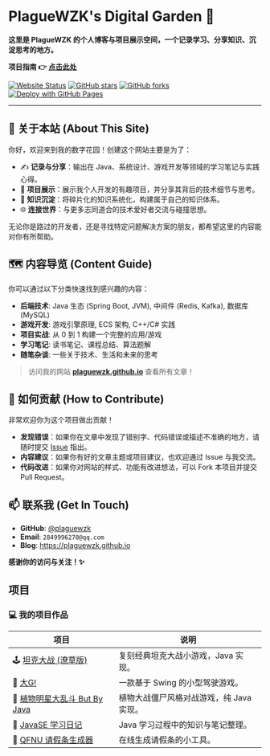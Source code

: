 # PlagueWZK's Digital Garden 🌱

**这里是 PlagueWZK 的个人博客与项目展示空间，一个记录学习、分享知识、沉淀思考的地方。**

**项目指南 👉 [点击此处](#项目)**

[![Website Status](https://img.shields.io/website?down_color=lightgrey&down_message=offline&label=Website&up_color=brightgreen&up_message=online&url=https%3A%2F%2Fplaguewzk.github.io)](https://plaguewzk.github.io)
[![GitHub stars](https://img.shields.io/github/stars/plaguewzk/plaguewzk.github.io?style=social)](https://github.com/plaguewzk/plaguewzk.github.io/stargazers)
[![GitHub forks](https://img.shields.io/github/forks/plaguewzk/plaguewzk.github.io?style=social)](https://github.com/plaguewzk/plaguewzk.github.io/network/members)
[![Deploy with GitHub Pages](https://img.shields.io/github/deployments/plaguewzk/plaguewzk.github.io/production?label=Deploy&logo=github)](https://github.com/plaguewzk/plaguewzk.github.io/deployments)


---

## 👋 关于本站 (About This Site)

你好，欢迎来到我的数字花园！创建这个网站主要是为了：

* ✍️ **记录与分享**：输出在 Java、系统设计、游戏开发等领域的学习笔记与实践心得。
* 🚀 **项目展示**：展示我个人开发的有趣项目，并分享其背后的技术细节与思考。
* 🧠 **知识沉淀**：将碎片化的知识系统化，构建属于自己的知识体系。
* 🌐 **连接世界**：与更多志同道合的技术爱好者交流与碰撞思想。

无论你是路过的开发者，还是寻找特定问题解决方案的朋友，都希望这里的内容能对你有所帮助。

## 🗺️ 内容导览 (Content Guide)

你可以通过以下分类快速找到感兴趣的内容：

* **后端技术**: Java 生态 (Spring Boot, JVM), 中间件 (Redis, Kafka), 数据库 (MySQL)
* **游戏开发**: 游戏引擎原理, ECS 架构, C++/C# 实践
* **项目实战**: 从 0 到 1 构建一个完整的应用/游戏
* **学习笔记**: 读书笔记、课程总结、算法题解
* **随笔杂谈**: 一些关于技术、生活和未来的思考

> 访问我的网站 **[plaguewzk.github.io](https://plaguewzk.github.io)** 查看所有文章！

## 🤝 如何贡献 (How to Contribute)

非常欢迎你为这个项目做出贡献！

* **发现错误**：如果你在文章中发现了错别字、代码错误或描述不准确的地方，请随时提交 [Issue](https://github.com/plaguewzk/plaguewzk.github.io/issues) 指出。
* **内容建议**：如果你有好的文章主题或项目建议，也欢迎通过 Issue 与我交流。
* **代码改进**：如果你对网站的样式、功能有改进想法，可以 Fork 本项目并提交 Pull Request。

## 📫 联系我 (Get In Touch)

* **GitHub**: [@plaguewzk](https://github.com/plaguewzk)
* **Email**: `2849996270@qq.com`
* **Blog**: <https://plaguewzk.github.io>

<p align="center">

**感谢你的访问与关注！✨**

</p>

## 项目
### 💻 我的项目作品

| 项目 | 说明 |
|------|------|
| 🕹️ <a href="https://github.com/PlagueWZK/tankgame" target="_blank">坦克大战 (潦草版)</a> | 复刻经典坦克大战小游戏，Java 实现。 |
| 🚙 <a href="https://github.com/PlagueWZK/big-g" target="_blank">大G!</a> | 一款基于 Swing 的小型驾驶游戏。 |
| 🌿 <a href="https://github.com/PlagueWZK/plants-battle" target="_blank">植物明星大乱斗 But By Java</a> | 植物大战僵尸风格对战游戏，纯 Java 实现。 |
| 📘 <a href="https://github.com/PlagueWZK/java-learning-diary" target="_blank">JavaSE 学习日记</a> | Java 学习过程中的知识与笔记整理。 |
| 📝 <a href="https://plaguewzk.github.io/auto-generate-leaver/generator" target="_blank">QFNU 请假条生成器</a> | 在线生成请假条的小工具。 |

